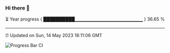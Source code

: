 ### Hi there 👋

⏳ Year progress { ██████████▁▁▁▁▁▁▁▁▁▁▁▁▁▁▁▁▁▁▁▁ } 36.65 %

---

⏰ Updated on Sun, 14 May 2023 18:11:06 GMT

![Progress Bar CI](https://github.com/liununu/liununu/workflows/Progress%20Bar%20CI/badge.svg)
